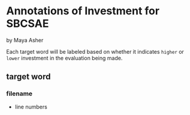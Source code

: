 # Annotations of Investment for SBCSAE
by Maya Asher

Each target word will be labeled based on whether it indicates `higher` or `lower` investment in the evaluation being made.
## target word
### filename
- line numbers
